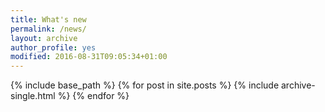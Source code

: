 ```yaml
---
title: What's new
permalink: /news/
layout: archive
author_profile: yes
modified: 2016-08-31T09:05:34+01:00
---
```


{% include base_path %}
{% for post in site.posts %}
  {% include archive-single.html %}
{% endfor %}
